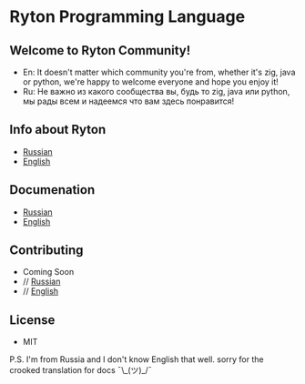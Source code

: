 # Ryton Programming Language

## Welcome to Ryton Community!
- En:
It doesn't matter which community you're from, whether it's zig, java or python, we're happy to welcome everyone and hope you enjoy it!
- Ru:
Не важно из какого сообщества вы, будь то zig, java или python, мы рады всем и надеемся что вам здесь понравится!

## Info about Ryton
- [Russian](docs/ru/comingsoon.md)
- [English](docs/en/comingsoon.md)

## Documenation
- [Russian](docs/ru/FullRytonDocumentation/Base/Welcom.md)
- [English](docs/en/FullRytonDocumentation/Base/Welcom.md)

## Contributing
- Coming Soon
-  //  [Russian](docs/ru/contributing.md)
-  //  [English](docs/en/contributing.md)

## License
 - MIT

P.S. I'm from Russia and I don't know English that well. sorry for the crooked translation for docs ¯\\_(ツ)\_/¯
